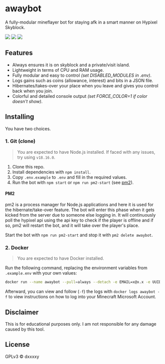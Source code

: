 # awaybot
A fully-modular mineflayer bot for staying afk in a smart manner on Hypixel Skyblock.

![](https://img.shields.io/docker/image-size/dxxxxy/awaybot/latest?style=for-the-badge&color=9cf&logo=docker)
![](https://img.shields.io/docker/pulls/dxxxxy/awaybot?style=for-the-badge&color=9cf&logo=docker)
![](https://img.shields.io/docker/stars/dxxxxy/awaybot?style=for-the-badge&color=9cf&logo=docker)

## Features
- Always ensures it is on skyblock and a private/visit island.
- Lightweight in terms of CPU and RAM usage.
- Fully modular and easy to control *(set DISABLED_MODULES in .env)*.
- Logs gains such as coins (allowance, interest) and bits in a JSON file.
- Hibernates/takes-over your place when you leave and gives you control back when you join.
- Colorful and detailed console output *(set FORCE_COLOR=1 if color doesn't show)*.

## Installing
You have two choices.

### 1. Git (clone)
> You are expected to have Node.js installed. If faced with any issues, try using `v18.16.0`.
1. Clone this repo.
2. Install dependencies with `npm install`.
3. Copy `.env.example` to `.env` and fill in the required values.
4. Run the bot with `npm start` or `npm run pm2-start` (see [pm2](#pm2)).

#### PM2
pm2 is a process manager for Node.js applications and here it is used for the hibernate/take-over feature.
The bot will enter this phase when it gets kicked from the server due to someone else logging in.
It will continuously poll the hypixel api using the api key to check if the player is offline and if so, pm2 will restart the bot, and it will take over the player's place.

Start the bot with `npm run pm2-start` and stop it with `pm2 delete awaybot`.

### 2. Docker 
> You are expected to have Docker installed.

Run the following command, replacing the environment variables from `.example.env` with your own values:
```bash
docker run --name awaybot --pull=always --detach -e EMAIL=x@x.x -e UUID=xxxxxxxxxxxxxxxxxxxxxxxxxxxxxxxx -e API_KEY=xxxxxxxx-xxxx-xxxx-xxxx-xxxxxxxxxxxx dxxxxy/awaybot
```

Afterward, you can view and follow (`-f`) the logs with `docker logs awaybot -f` to view instructions on how to log into your Minecraft Microsoft Account.

## Disclaimer
This is for educational purposes only. I am not responsible for any damage caused by this tool.

## License
GPLv3 © dxxxxy
